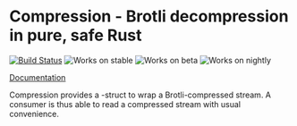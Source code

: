 # Compression - Brotli decompression in pure, safe Rust

[![Build Status](https://api.travis-ci.org/ende76/compression.png?branch=master)](https://travis-ci.org/ende76/compression) ![Works on stable](https://img.shields.io/badge/works%20on-stable-green.svg) ![Works on beta](https://img.shields.io/badge/works%20on-beta-yellow.svg) ![Works on nightly](https://img.shields.io/badge/works%20on-nightly-lightgrey.svg)

[Documentation](http://ende76.github.io/compression/compression/)

Compression provides a <Read>-struct to wrap a Brotli-compressed stream. A consumer is thus able to read a compressed stream with usual convenience.